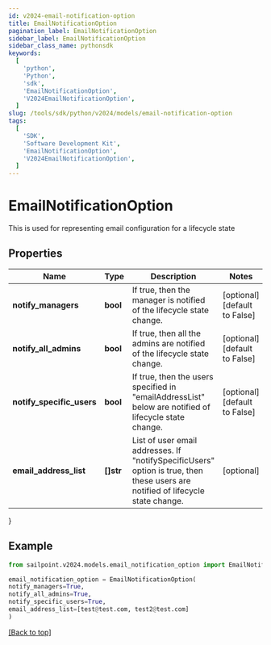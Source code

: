 ```yaml
---
id: v2024-email-notification-option
title: EmailNotificationOption
pagination_label: EmailNotificationOption
sidebar_label: EmailNotificationOption
sidebar_class_name: pythonsdk
keywords:
  [
    'python',
    'Python',
    'sdk',
    'EmailNotificationOption',
    'V2024EmailNotificationOption',
  ]
slug: /tools/sdk/python/v2024/models/email-notification-option
tags:
  [
    'SDK',
    'Software Development Kit',
    'EmailNotificationOption',
    'V2024EmailNotificationOption',
  ]
---
```


# EmailNotificationOption

This is used for representing email configuration for a lifecycle state

## Properties

| Name | Type | Description | Notes |
| --- | --- | --- | --- |
| **notify_managers** | **bool** | If true, then the manager is notified of the lifecycle state change. | [optional] [default to False] |
| **notify_all_admins** | **bool** | If true, then all the admins are notified of the lifecycle state change. | [optional] [default to False] |
| **notify_specific_users** | **bool** | If true, then the users specified in \"emailAddressList\" below are notified of lifecycle state change. | [optional] [default to False] |
| **email_address_list** | **[]str** | List of user email addresses. If \"notifySpecificUsers\" option is true, then these users are notified of lifecycle state change. | [optional] |

}

## Example

```python
from sailpoint.v2024.models.email_notification_option import EmailNotificationOption

email_notification_option = EmailNotificationOption(
notify_managers=True,
notify_all_admins=True,
notify_specific_users=True,
email_address_list=[test@test.com, test2@test.com]
)

```

[[Back to top]](#)
